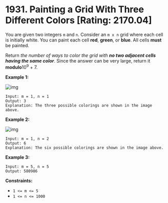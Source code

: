 # 1931. Painting a Grid With Three Different Colors [Rating: 2170.04]

You are given two integers `m` and `n`. Consider an `m x n` grid where each cell is initially white. You can paint each cell **red**, **green**, or **blue**. All cells **must** be painted.

Return *the number of ways to color the grid with **no two adjacent cells having the same color***. Since the answer can be very large, return it **modulo**10<sup>9</sup> + 7.

 

**Example 1:**

![img](https://assets.leetcode.com/uploads/2021/06/22/colorthegrid.png)

```
Input: m = 1, n = 1
Output: 3
Explanation: The three possible colorings are shown in the image above.
```

**Example 2:**

![img](https://assets.leetcode.com/uploads/2021/06/22/copy-of-colorthegrid.png)

```
Input: m = 1, n = 2
Output: 6
Explanation: The six possible colorings are shown in the image above.
```

**Example 3:**

```
Input: m = 5, n = 5
Output: 580986
```

 

**Constraints:**

- `1 <= m <= 5`
- `1 <= n <= 1000`